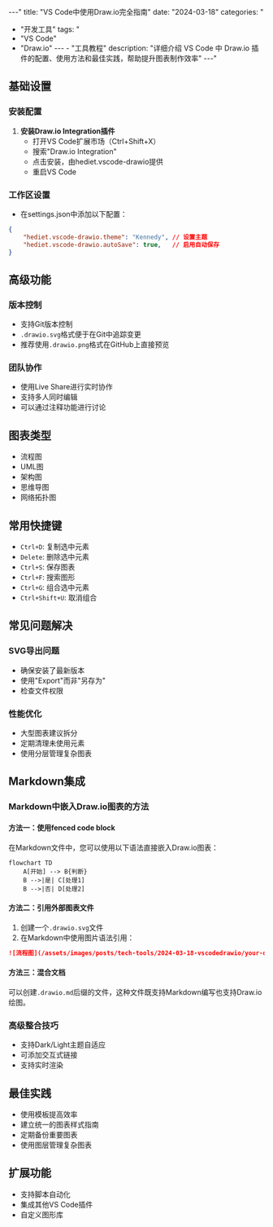 
---"
title: "VS Code中使用Draw.io完全指南"
date: "2024-03-18"
categories: "
  - "开发工具"
tags: "
  - "VS Code"
  - "Draw.io"
---  - "工具教程"
description: "详细介绍 VS Code 中 Draw.io 插件的配置、使用方法和最佳实践，帮助提升图表制作效率"
---"
## 基础设置

### 安装配置

1. **安装Draw.io Integration插件**
   - 打开VS Code扩展市场（Ctrl+Shift+X）
   - 搜索"Draw.io Integration"
   - 点击安装，由hediet.vscode-drawio提供
   - 重启VS Code

### 工作区设置
- 在settings.json中添加以下配置：
```json
{
    "hediet.vscode-drawio.theme": "Kennedy", // 设置主题
    "hediet.vscode-drawio.autoSave": true,   // 启用自动保存
}
```

## 高级功能

### 版本控制
- 支持Git版本控制
- `.drawio.svg`格式便于在Git中追踪变更
- 推荐使用`.drawio.png`格式在GitHub上直接预览

### 团队协作
- 使用Live Share进行实时协作
- 支持多人同时编辑
- 可以通过注释功能进行讨论

## 图表类型
- 流程图
- UML图
- 架构图
- 思维导图
- 网络拓扑图

## 常用快捷键
- `Ctrl+D`: 复制选中元素
- `Delete`: 删除选中元素
- `Ctrl+S`: 保存图表
- `Ctrl+F`: 搜索图形
- `Ctrl+G`: 组合选中元素
- `Ctrl+Shift+U`: 取消组合

## 常见问题解决

### SVG导出问题
- 确保安装了最新版本
- 使用"Export"而非"另存为"
- 检查文件权限

### 性能优化
- 大型图表建议拆分
- 定期清理未使用元素
- 使用分层管理复杂图表

## Markdown集成

### Markdown中嵌入Draw.io图表的方法

#### 方法一：使用fenced code block
在Markdown文件中，您可以使用以下语法直接嵌入Draw.io图表：

```drawio
flowchart TD
    A[开始] --> B{判断}
    B -->|是| C[处理1]
    B -->|否| D[处理2]
```

#### 方法二：引用外部图表文件
1. 创建一个`.drawio.svg`文件
2. 在Markdown中使用图片语法引用：
```markdown
![流程图](/assets/images/posts/tech-tools/2024-03-18-vscodedrawio/your-diagram.drawio.svg)
```

#### 方法三：混合文档
可以创建`.drawio.md`后缀的文件，这种文件既支持Markdown编写也支持Draw.io绘图。

### 高级整合技巧
- 支持Dark/Light主题自适应
- 可添加交互式链接
- 支持实时渲染

## 最佳实践
- 使用模板提高效率
- 建立统一的图表样式指南
- 定期备份重要图表
- 使用图层管理复杂图表

## 扩展功能
- 支持脚本自动化
- 集成其他VS Code插件
- 自定义图形库

